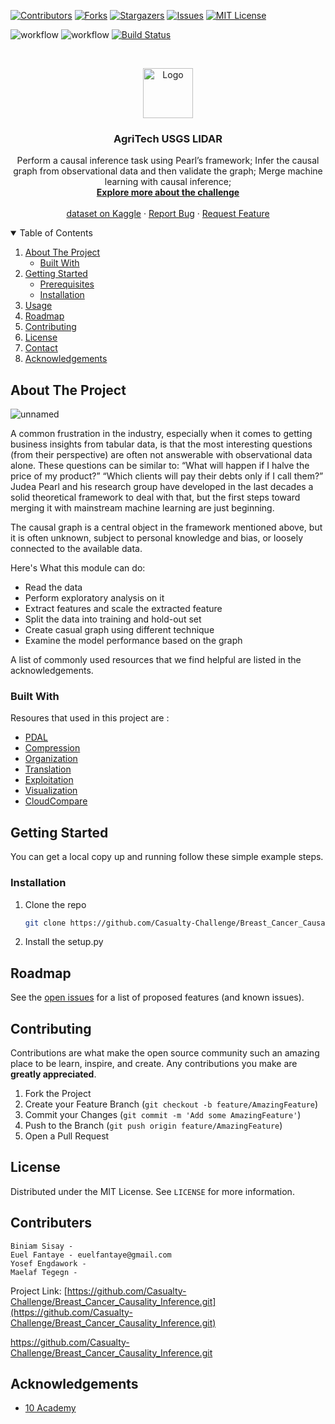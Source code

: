 <!--
*** Thanks for checking out the Best-README-Template. If you have a suggestion
*** that would make this better, please fork the repo and create a pull request
*** or simply open an issue with the tag "enhancement".
*** Thanks again! Now go create something AMAZING! :D
-->



<!-- PROJECT SHIELDS -->
<!--
*** I'm using markdown "reference style" links for readability.
*** Reference links are enclosed in brackets [ ] instead of parentheses ( ).
*** See the bottom of this document for the declaration of the reference variables
*** for contributors-url, forks-url, etc. This is an optional, concise syntax you may use.
*** https://www.markdownguide.org/basic-syntax/#reference-style-links
-->

[![Contributors][contributors-shield]][contributors-url]
[![Forks][forks-shield]][forks-url]
[![Stargazers][stars-shield]][stars-url]
[![Issues][issues-shield]][issues-url]
[![MIT License][license-shield]][license-url]

![workflow](https://github.com/Casualty-Challenge/Breast_Cancer_Causality_Inference/actions/workflows/codeql-analysis.yml/badge.svg)
![workflow](https://github.com/Casualty-Challenge/Breast_Cancer_Causality_Inference/actions/workflows/cml.yaml/badge.svg)
[![Build Status](https://app.travis-ci.com/heavye/week7.svg?branch=main)](https://app.travis-ci.com/heavye/week7)
<!-- PROJECT LOGO -->
<br />
<p align="center">
  <a href="https://github.com/Casualty-Challenge/Breast_Cancer_Causality_Inference">
    <img src="https://user-images.githubusercontent.com/49339609/130642007-ccda6c0d-8471-4ae7-80a8-9a6f155cf654.png" alt="Logo" width="80" height="80">
  </a>

  <h3 align="center">AgriTech USGS LIDAR</h3>

  <p align="center">
Perform a causal inference task using Pearl’s framework;
Infer the causal graph from observational data and then validate the graph;
Merge machine learning with causal inference;
    <br />
    <a href="https://www.kaggle.com/uciml/breast-cancer-wisconsin-data/discussion"><strong>Explore more about the challenge </strong></a>
    <br />
    <br />
    <a href="https://www.kaggle.com/uciml/breast-cancer-wisconsin-data">dataset on Kaggle</a>
    ·
    <a href="https://github.com/Casualty-Challenge/Breast_Cancer_Causality_Inference/issues">Report Bug</a>
    ·
    <a href="https://github.com/Casualty-Challenge/Breast_Cancer_Causality_Inference/issues">Request Feature</a>
  </p>
</p>



<!-- TABLE OF CONTENTS -->
<details open="open">
  <summary>Table of Contents</summary>
  <ol>
    <li>
      <a href="#about-the-project">About The Project</a>
      <ul>
        <li><a href="#built-with">Built With</a></li>
      </ul>
    </li>
    <li>
      <a href="#getting-started">Getting Started</a>
      <ul>
        <li><a href="#prerequisites">Prerequisites</a></li>
        <li><a href="#installation">Installation</a></li>
      </ul>
    </li>
    <li><a href="#usage">Usage</a></li>
    <li><a href="#roadmap">Roadmap</a></li>
    <li><a href="#contributing">Contributing</a></li>
    <li><a href="#license">License</a></li>
    <li><a href="#contact">Contact</a></li>
    <li><a href="#acknowledgements">Acknowledgements</a></li>
  </ol>
</details>


<!-- ABOUT THE PROJECT -->
## About The Project

![unnamed](https://ars.els-cdn.com/content/image/1-s2.0-S2095809919305235-ga1.jpg)


A common frustration in the industry, especially when it comes to getting business insights from tabular data, is that the most interesting questions (from their perspective) are often not answerable with observational data alone. These questions can be similar to:
“What will happen if I halve the price of my product?”
“Which clients will pay their debts only if I call them?”
Judea Pearl and his research group have developed in the last decades a solid theoretical framework to deal with that, but the first steps toward merging it with mainstream machine learning are just beginning. 

The causal graph is a central object in the framework mentioned above, but it is often unknown, subject to personal knowledge and bias, or loosely connected to the available data. 


Here's What this module can do:
* Read the data 
* Perform exploratory analysis on it 
* Extract features and scale the extracted feature
* Split the data into training and hold-out set 
* Create casual graph using different technique 
* Examine the model performance based on the graph 

A list of commonly used resources that we find helpful are listed in the acknowledgements.

### Built With

Resoures that used in this project are :
* [PDAL](https://pdal.io/)
* [Compression](https://laszip.org)
* [Organization](https://entwine.io)
* [Translation](https://pdal.io)
* [Exploitation](http://lastools.org)
* [Visualization](http://potree.org/)
* [CloudCompare](http://plas.io)




<!-- GETTING STARTED -->
## Getting Started

You can get a local copy up and running follow these simple example steps.

### Installation

1. Clone the repo
   ```sh
   git clone https://github.com/Casualty-Challenge/Breast_Cancer_Causality_Inference.git
   ```
2. Install the setup.py 



<!-- USAGE EXAMPLES -->

<!-- ROADMAP -->
## Roadmap

See the [open issues](https://github.com/Casualty-Challenge/Breast_Cancer_Causality_Inference/issues) for a list of proposed features (and known issues).



<!-- CONTRIBUTING -->
## Contributing

Contributions are what make the open source community such an amazing place to be learn, inspire, and create. Any contributions you make are **greatly appreciated**.

1. Fork the Project
2. Create your Feature Branch (`git checkout -b feature/AmazingFeature`)
3. Commit your Changes (`git commit -m 'Add some AmazingFeature'`)
4. Push to the Branch (`git push origin feature/AmazingFeature`)
5. Open a Pull Request



<!-- LICENSE -->
## License

Distributed under the MIT License. See `LICENSE` for more information.



<!-- CONTACT -->
## Contributers
    Biniam Sisay -
    Euel Fantaye - euelfantaye@gmail.com
    Yosef Engdawork -
    Maelaf Tegegn -

Project Link: [https://github.com/Casualty-Challenge/Breast_Cancer_Causality_Inference.git](https://github.com/Casualty-Challenge/Breast_Cancer_Causality_Inference.git)

https://github.com/Casualty-Challenge/Breast_Cancer_Causality_Inference.git

<!-- ACKNOWLEDGEMENTS -->
## Acknowledgements
* [10 Academy](https://www.10academy.org/)


<!-- MARKDOWN LINKS & IMAGES -->
<!-- https://www.markdownguide.org/basic-syntax/#reference-style-links -->
[stars-url]: https://github.com/Casualty-Challenge/Breast_Cancer_Causality_Inference/stargazers
[issues-shield]: https://img.shields.io/github/issues/Casualty-Challenge/Breast_Cancer_Causality_Inference.svg?style=for-the-badge
[issues-url]: https://github.com/Casualty-Challenge/Breast_Cancer_Causality_Inference/issues
[license-shield]: https://img.shields.io/github/license/Casualty-Challenge/Breast_Cancer_Causality_Inference.svg?style=for-the-badge
[license-url]: https://github.com/Casualty-Challenge/Breast_Cancer_Causality_Inference/blob/main/LICENSE
[contributors-shield]: https://img.shields.io/github/contributors/Casualty-Challenge/Breast_Cancer_Causality_Inference.svg?style=for-the-badge
[contributors-url]: https://github.com/Casualty-Challenge/Breast_Cancer_Causality_Inference/graphs/contributors
[forks-shield]: https://img.shields.io/github/forks/Casualty-Challenge/Breast_Cancer_Causality_Inference.svg?style=for-the-badge
[forks-url]: https://github.com/Casualty-Challenge/Breast_Cancer_Causality_Inference/network/members
[stars-shield]: https://img.shields.io/github/stars/Casualty-Challenge/Breast_Cancer_Causality_Inference.svg?style=for-the-badge
[stars-url]: https://github.com/Casualty-Challenge/Breast_Cancer_Causality_Inference/stargazers
[product-screenshot]: images/screenshot.png
